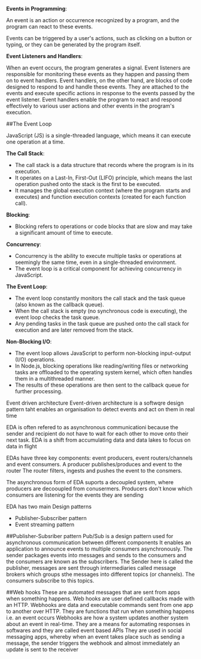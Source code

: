 **Events in Programming**:

An event is an action or occurrence recognized by a program, and the program can react to these events. 

Events can be triggered by a user's actions, such as clicking on a button or typing, or they can be generated by the program itself.

**Event Listeners and Handlers**:

When an event occurs, the program generates a signal. Event listeners are responsible for monitoring these events as they happen and passing them on to event handlers. Event handlers, on the other hand, are blocks of code designed to respond to and handle these events. They are attached to the events and execute specific actions in response to the events passed by the event listener. Event handlers enable the program to react and respond effectively to various user actions and other events in the program's execution.


##The Event Loop

JavaScript (JS) is a single-threaded language, which means it can execute one operation at a time.

**The Call Stack**:

- The call stack is a data structure that records where the program is in its execution.
- It operates on a Last-In, First-Out (LIFO) principle, which means the last operation pushed onto the stack is the first to be executed.
- It manages the global execution context (where the program starts and executes) and function execution contexts (created for each function call).

**Blocking**:

- Blocking refers to operations or code blocks that are slow and may take a significant amount of time to execute.

**Concurrency**:

- Concurrency is the ability to execute multiple tasks or operations at seemingly the same time, even in a single-threaded environment.
- The event loop is a critical component for achieving concurrency in JavaScript.

**The Event Loop**:

- The event loop constantly monitors the call stack and the task queue (also known as the callback queue).
- When the call stack is empty (no synchronous code is executing), the event loop checks the task queue.
- Any pending tasks in the task queue are pushed onto the call stack for execution and are later removed from the stack.

**Non-Blocking I/O**:

- The event loop allows JavaScript to perform non-blocking input-output (I/O) operations.
- In Node.js, blocking operations like reading/writing files or networking tasks are offloaded to the operating system kernel, which often handles them in a multithreaded manner.
- The results of these operations are then sent to the callback queue for further processing.




Event driven architecture
Event-driven architecture is a softwqre design pattern taht enables an organisation to detect events and act on them in real time

EDA is often refered to as asynchronous communicationi because the sender and recipient do not have to wait for each other to move onto their next task. EDA is a shift from accumulating data and data lakes to focus on data in flight

EDAs have three key components: event producers, event routers/channels and event consumers.
A producer publishes/produces and event to the router
The router filters, ingests and pushes the event to the consmers. 
 
The asynchronous form of EDA suports a decoupled system, where producers are decooupled from conusermers. Producers don't know which consumers are listening for the events they are sending

EDA has two main Design patterns
- Publisher-Subscriber pattern
- Event streaming pattern

##Publisher-Subsriber pattern
Pub/Sub is a design pattern used for asynchronous communication between different components
It enables an application to announce events to multiple consumers asynchronously.
The sender packages events into messages and sends to the consumers and the consumers are known as the subscribers. The Sender here is called the publisher, messages are sent through intermediaries called message brokers which groups sthe messages into different topics (or channels). The consumers subscribe to this topics.

##Web hooks
These are automated messages that are sent from apps when something happens.
Web hooks are user defined callbacks made with an HTTP. Webhooks are data and executable commands sent from one app to another over HTTP. They are functions that run when something happens i.e. an event occurs
Webhooks are how a system updates another system about an event in real-time.
They are a means for automating responses in softwares and they are called event based APIs
They are used in social messaging apps, whereby when an event takes place such as sending a message, the sender triggers the webhook and almost immediately an update is sent to the receiver